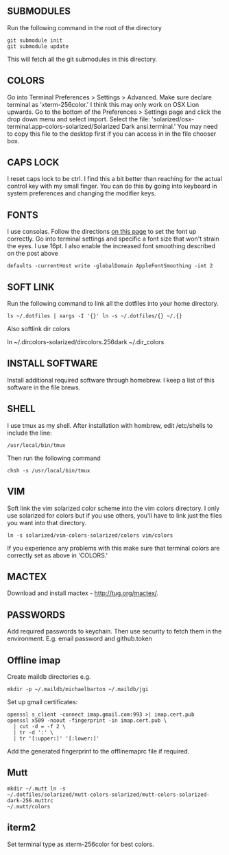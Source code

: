 ## SUBMODULES

Run the following command in the root of the directory

    git submodule init
    git submodule update

This will fetch all the git submodules in this directory.

## COLORS

Go into Terminal Preferences > Settings > Advanced. Make sure declare terminal as 'xterm-256color.' I think this may only work on OSX Lion upwards. Go to the bottom of the Preferences > Settings page and click the drop down menu and select import. Select the file: 'solarized/osx-terminal.app-colors-solarized/Solarized Dark ansi.terminal.' You may need to copy this file to the desktop first if you can access in in the file chooser box.

## CAPS LOCK

I reset caps lock to be ctrl. I find this a bit better than reaching for the actual control key with my small finger. You can do this by going into keyboard in system preferences and changing the modifier keys.

## FONTS

I use consolas. Follow the directions [on this page][consolas] to set the font up correctly. Go into terminal settings and specific a font size that won't strain the eyes. I use 16pt. I also enable the increased font smoothing described on the post above

    defaults -currentHost write -globalDomain AppleFontSmoothing -int 2

[consolas]: http://www.wezm.net/technical/2010/08/howto-install-consolas-font-mac/

## SOFT LINK

Run the following command to link all the dotfiles into your home directory.

    ls ~/.dotfiles | xargs -I '{}' ln -s ~/.dotfiles/{} ~/.{}
    
Also softlink dir colors

   ln ~/.dircolors-solarized/dircolors.256dark ~/.dir_colors

## INSTALL SOFTWARE

Install additional required software through homebrew. I keep a list of this software in the file brews.

## SHELL

I use tmux as my shell. After installation with hombrew, edit /etc/shells to include the line:

    /usr/local/bin/tmux
    
Then run the following command

    chsh -s /usr/local/bin/tmux
    
## VIM

Soft link the vim solarized color scheme into the vim colors directory. I only use solarized for colors but if you use others, you'll have to link just the files you want into that directory.

    ln -s solarized/vim-colors-solarized/colors vim/colors

If you experience any problems with this make sure that terminal colors are correctly set as above in 'COLORS.'

## MACTEX

Download and install mactex - http://tug.org/mactex/.

## PASSWORDS

Add required passwords to keychain. Then use security to fetch them in the environment. E.g. email password and github.token

## Offline imap

Create maildb directories e.g. 

    mkdir -p ~/.maildb/michaelbarton ~/.maildb/jgi

Set up gmail certificates:

    openssl s_client -connect imap.gmail.com:993 >| imap.cert.pub
    openssl x509 -noout -fingerprint -in imap.cert.pub \
      | cut -d = -f 2 \
      | tr -d ':' \
      | tr '[:upper:]' '[:lower:]'

Add the generated fingerprint to the offlinemaprc file if required.

## Mutt

    mkdir ~/.mutt ln -s
    ~/.dotfiles/solarized/mutt-colors-solarized/mutt-colors-solarized-dark-256.muttrc
    ~/.mutt/colors

## iterm2

Set terminal type as xterm-256color for best colors.
